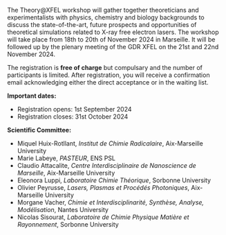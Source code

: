 
<html>

<style type="text/css">
.page-header {
  color: white;
  text-align: center;
  background-color: white;
  background-image: url("./images/FELheader.png");
  background-repeat: no-repeat;
  background-size: cover;
  margin: 0 auto;

}
</style>
<body>
<p>The Theory@XFEL workshop will gather together theoreticians and experimentalists with physics, chemistry and biology backgrounds to discuss the state-of-the-art, future prospects and opportunities of theoretical simulations related to X-ray free electron lasers. The workshop will take place from 18th to 20th of November 2024 in Marseille. It will be followed up by the plenary meeting of the GDR XFEL on the 21st and 22nd November 2024.</p>
<p>The registration is <b>free of charge</b> but compulsary and the number of participants is limited. After registration, you will receive a confirmation email acknowledging either the direct acceptance or in the waiting list.</p>
<b>Important dates:</b> 
<ul>
  <li> Registration opens: 1st September 2024 </li>
  <li> Registration closes: 31st October 2024 </li>
</ul>
  
<b>Scientific Committee:</b> 
<ul>
  <li> Miquel Huix-Rotllant, <i>Institut de Chimie Radicalaire</i>, Aix-Marseille University </li>
  <li> Marie Labeye, <i>PASTEUR</i>, ENS PSL </li>
  <li> Claudio Attacalite, <i>Centre Interdisciplinaire de Nanoscience de Marseille</i>, Aix-Marseille University </li>
  <li> Eleonora Luppi, <i>Laboratoire Chimie Théorique</i>, Sorbonne University </li>
  <li> Olivier Peyrusse, <i>Lasers, Plasmas et Procédés Photoniques</i>, Aix-Marseille University </li>
  <li> Morgane Vacher, <i>Chimie et Interdisciplinarité, Synthèse, Analyse, Modélisation</i>, Nantes University </li>
  <li> Nicolas Sisourat, <i>Laboratoire de Chimie Physique Matière et Rayonnement</i>, Sorbonne University </li>
</ul>
</body>
</html>
